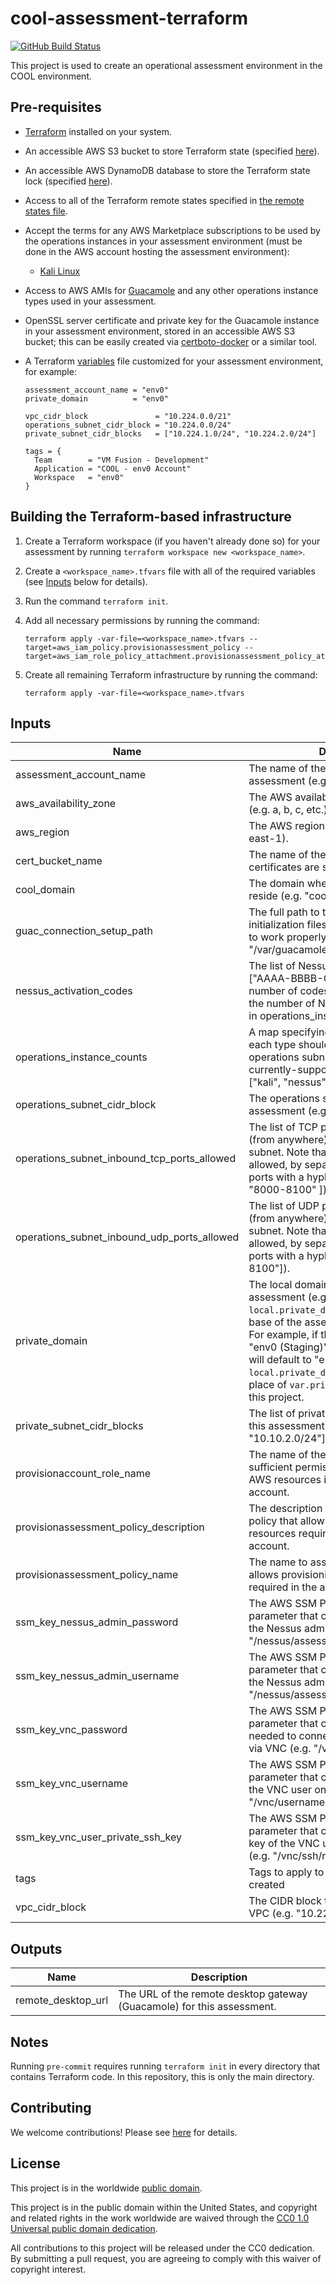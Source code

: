 # cool-assessment-terraform #

[![GitHub Build Status](https://github.com/cisagov/cool-assessment-terraform/workflows/build/badge.svg)](https://github.com/cisagov/cool-assessment-terraform/actions)

This project is used to create an operational assessment environment in
the COOL environment.

## Pre-requisites ##

- [Terraform](https://www.terraform.io/) installed on your system.
- An accessible AWS S3 bucket to store Terraform state
  (specified [here](backend.tf)).
- An accessible AWS DynamoDB database to store the Terraform state lock
  (specified [here](backend.tf)).
- Access to all of the Terraform remote states specified in
  [the remote states file](remote_states.tf).
- Accept the terms for any AWS Marketplace subscriptions to be used by the
  operations instances in your assessment environment (must be done in
  the AWS account hosting the assessment environment):
  - [Kali Linux](https://console.aws.amazon.com/marketplace/home?#/subscriptions/U1VCU0NSSVBUSU9OQEBAOGI3ZmRmZTMtOGNkNS00M2NjLThlNWUtNGUwZTdmNDEzOWQ1)
- Access to AWS AMIs for [Guacamole](https://github.com/cisagov/guacamole-packer)
  and any other operations instance types used in your assessment.
- OpenSSL server certificate and private key for the Guacamole instance
  in your assessment environment, stored in an accessible AWS S3 bucket;
  this can be easily created via
  [certboto-docker](https://github.com/cisagov/certboto-docker)
  or a similar tool.
- A Terraform [variables](variables.tf) file customized for your
  assessment environment, for example:

  ```console
  assessment_account_name = "env0"
  private_domain          = "env0"

  vpc_cidr_block               = "10.224.0.0/21"
  operations_subnet_cidr_block = "10.224.0.0/24"
  private_subnet_cidr_blocks   = ["10.224.1.0/24", "10.224.2.0/24"]

  tags = {
    Team        = "VM Fusion - Development"
    Application = "COOL - env0 Account"
    Workspace   = "env0"
  }
  ```

## Building the Terraform-based infrastructure ##

1. Create a Terraform workspace (if you haven't already done so) for
   your assessment by running `terraform workspace new <workspace_name>`.
1. Create a `<workspace_name>.tfvars` file with all of the required
   variables (see [Inputs](#Inputs) below for details).
1. Run the command `terraform init`.
1. Add all necessary permissions by running the command:

   ```console
   terraform apply -var-file=<workspace_name>.tfvars --target=aws_iam_policy.provisionassessment_policy --target=aws_iam_role_policy_attachment.provisionassessment_policy_attachment
   ```

1. Create all remaining Terraform infrastructure by running the command:

   ```console
   terraform apply -var-file=<workspace_name>.tfvars
   ```

## Inputs ##

| Name | Description | Type | Default | Required |
|------|-------------|:----:|:-------:|:--------:|
| assessment_account_name | The name of the AWS account for this assessment (e.g. "env0"). | string | | yes |
| aws_availability_zone | The AWS availability zone to deploy into (e.g. a, b, c, etc.) | string | `a` | no |
| aws_region | The AWS region to deploy into (e.g. us-east-1). | string | `us-east-1` | no |
| cert_bucket_name | The name of the AWS S3 bucket where certificates are stored. | string | `cisa-cool-certificates` | no |
| cool_domain | The domain where the COOL resources reside (e.g. "cool.cyber.dhs.gov"). | string | `cool.cyber.dhs.gov` | no |
| guac_connection_setup_path | The full path to the dbinit directory where initialization files must be stored in order to work properly (e.g. "/var/guacamole/dbinit"). | string | `/var/guacamole/dbinit` | no |
| nessus_activation_codes | The list of Nessus activation codes (e.g. ["AAAA-BBBB-CCCC-DDDD"]). The number of codes in this list should match the number of Nessus instances defined in operations_instance_counts. | list(string) | `[]` | no |
| operations_instance_counts | A map specifying how many instances of each type should be created in the operations subnet (e.g. { "kali": 1 }).  The currently-supported instance keys are: ["kali", "nessus"]. | map(number) | `{ "kali": 1 }` | no |
| operations_subnet_cidr_block | The operations subnet CIDR block for this assessment (e.g. "10.10.0.0/24"). | string | | yes |
| operations_subnet_inbound_tcp_ports_allowed | The list of TCP ports allowed inbound (from anywhere) to the operations subnet.  Note that ranges of ports are allowed, by separating the start and end ports with a hyphen (e.g. ["80", "443", "8000-8100" ]). | list(string) | `["80", "443"]` | no |
| operations_subnet_inbound_udp_ports_allowed | The list of UDP ports allowed inbound (from anywhere) to the operations subnet.  Note that ranges of ports are allowed, by separating the start and end ports with a hyphen (e.g. ["53", "8000-8100"]). | list(string) | `[]` | no |
| private_domain | The local domain to use for this assessment (e.g. "env0"). If not provided, `local.private_domain` will be set to the base of the assessment account name.  For example, if the account name is "env0 (Staging)", `local.private_domain` will default to "env0".  Note that `local.private_domain` should be used in place of `var.private_domain` throughout this project. | string | Assessment account name base | no |
| private_subnet_cidr_blocks | The list of private subnet CIDR blocks for this assessment (e.g. ["10.10.1.0/24", "10.10.2.0/24"]). | list(string) | | yes |
| provisionaccount_role_name | The name of the IAM role that allows sufficient permissions to provision all AWS resources in the assessment account. | string | `ProvisionAccount` | no |
| provisionassessment_policy_description | The description to associate with the IAM policy that allows provisioning of the resources required in the assessment account. | string | `Allows provisioning of the resources required in the assessment account` | no |
| provisionassessment_policy_name | The name to assign the IAM policy that allows provisioning of the resources required in the assessment account. | string | `ProvisionAssessment` | no |
| ssm_key_nessus_admin_password | The AWS SSM Parameter Store parameter that contains the password of the Nessus admin user (e.g. "/nessus/assessment/admin_password"). | string | `/nessus/assessment/admin_password` | no |
| ssm_key_nessus_admin_username | The AWS SSM Parameter Store parameter that contains the username of the Nessus admin user (e.g. "/nessus/assessment/admin_username"). | string | `/nessus/assessment/admin_username` | no |
| ssm_key_vnc_password | The AWS SSM Parameter Store parameter that contains the password needed to connect to the TBD instance via VNC (e.g. "/vnc/password"). | string | `/vnc/password` | no |
| ssm_key_vnc_username | The AWS SSM Parameter Store parameter that contains the username of the VNC user on the TBD instance (e.g. "/vnc/username"). | string | `/vnc/username` | no |
| ssm_key_vnc_user_private_ssh_key | The AWS SSM Parameter Store parameter that contains the private SSH key of the VNC user on the TBD instance (e.g. "/vnc/ssh/rsa_private_key". | string | `/vnc/ssh/rsa_private_key` | no |
| tags | Tags to apply to all AWS resources created | map(string) | `{}` | no |
| vpc_cidr_block | The CIDR block to use this assessment's VPC (e.g. "10.224.0.0/21"). | string | | yes |

## Outputs ##

| Name | Description |
|------|-------------|
| remote_desktop_url | The URL of the remote desktop gateway (Guacamole) for this assessment. |

## Notes ##

Running `pre-commit` requires running `terraform init` in every directory that
contains Terraform code. In this repository, this is only the main directory.

## Contributing ##

We welcome contributions!  Please see [here](CONTRIBUTING.md) for
details.

## License ##

This project is in the worldwide [public domain](LICENSE).

This project is in the public domain within the United States, and
copyright and related rights in the work worldwide are waived through
the [CC0 1.0 Universal public domain
dedication](https://creativecommons.org/publicdomain/zero/1.0/).

All contributions to this project will be released under the CC0
dedication. By submitting a pull request, you are agreeing to comply
with this waiver of copyright interest.
